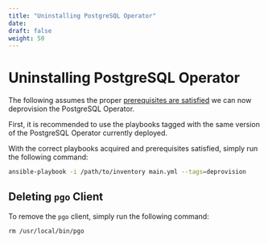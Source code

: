 ```yaml
---
title: "Uninstalling PostgreSQL Operator"
date:
draft: false
weight: 50
---
```


# Uninstalling PostgreSQL Operator

The following assumes the proper [prerequisites are satisfied](/getting-started/prerequisites)
we can now deprovision the PostgreSQL Operator.

First, it is recommended to use the playbooks tagged with the same version
of the PostgreSQL Operator currently deployed.

With the correct playbooks acquired and prerequisites satisfied, simply run
the following command:

```bash
ansible-playbook -i /path/to/inventory main.yml --tags=deprovision
```

## Deleting `pgo` Client

To remove the `pgo` client, simply run the following command:

```
rm /usr/local/bin/pgo
```

